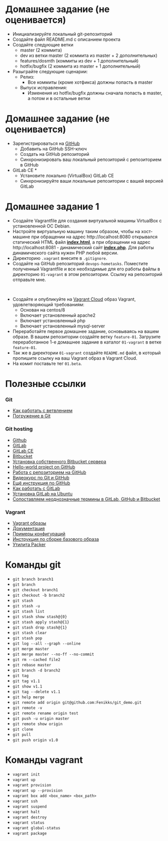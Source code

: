 # Домашнее задание (не оценивается)

- Инициализируйте локальный git-репозиторий
- Создайте файл README.md с описанием проекта
- Создайте следующие ветки
  - master (2 коммита)
  - dev из ветки master (2 коммита из master + 2 дополнительных)
  - features/dosmth (коммиты из dev + 1 дополнительный)
  - hotfix/bugfix (2 коммита из master + 1 дополнительный)
- Разыграйте следующие сценарии:
  - Релиз:
	- Все коммиты (кроме хотфикса) должны попасть в master
  - Выпуск исправления:
	- Изменения из hotfix/bugfix должны сначала попасть в master, а потом и в остальные ветки

# Домашнее задание (не оценивается)
- Зарегистрироваться на [GitHub](https://github.com/)
  - Добавить на GitHub SSH-ключ
  - Создать на GitHub репозиторий
  - Синхронизировать ваш локальный репозиторий с репозиторием в GitHub
- GitLab CE *
  - Установите локально (VirtualBox) GitLab CE
  - Синхронизируйте ваши локальные репозитории с вашей версией GitLab

# Домашнее задание 1
- Создайте Vagrantfile для создания виртуальной машины VirtualBox с установленной ОС Debian.
- Настройте виртуальную машину таким образом, чтобы на хост-машине при обращении на адрес http://localhost:8080 открывался статический HTML файл **[index.html](files/index.html)**, а при обращении на адрес http://localhost:8081 - динамический сайт **[index.php](files/index.php)**. Для работы динамического сайта нужен PHP любой версии.
- Директорию `.vagrant` внесите в `.gitignore`.
- Создайте на GitHub репозиторий `devops-hometasks`. Поместите полученный Vagrantfile и все необходимые для его работы файлы в директорию `01-vagrant` в этом репозитории. Ссылку на репозиторий отправьте мне.


&nbsp;
- Создайте и опубликуйте на [Vagrant Cloud](https://vagrantcloud.com/) образ Vagrant, удовлетворяющий требованиям:
  - Основан на centos/8
  - Включает установленный apache2
  - Включает установленный php
  - Включает установленный mysql-server
- Переработайте первое домашнее задание, основываясь на вашем образе. В вашем репозитории создайте ветку `feature-01`. Загрузите переработанное 1-е домашнее задание в каталог `01-vagrant` в ветке `feature-01`.
- Так же в директории `01-vagrant` создайте `README.md` файл, в который пропишите ссылку на ваш Vagrant образ в Vagrant Cloud.
- На комит поставьте тег `01.beta`.

# Полезные ссылки
### Git
- [Как работать с ветвлением](https://gist.github.com/digitaljhelms/4287848)
- [Погружение в Git](http://gitimmersion.com)

### Git hosting
- [Github](https://github.com)
- [GitLab](https://gitlab.com)
- [GitLab CE](https://about.gitlab.com/install/?version=ce)
- [Bitbucket](https://bitbucket.org)
- [Установка собственного Bitbucket сервера](https://confluence.atlassian.com/bitbucketserver/bitbucket-server-installation-guide-867338382.html)
- [Hello-world project on GitHub](https://guides.github.com/activities/hello-world/)
- [Работа с репозиторием на GitHub](https://github.com/andreiled/mipt-cs-4sem/wiki/\%D0\%9F\%D0\%BE\%D1\%88\%D0\%B0\%D0\%B3\%D0\%BE\%D0\%B2\%D0\%B0\%D1\%8F-\%D0\%B8\%D0\%BD\%D1\%81\%D1\%82\%D1\%80\%D1\%83\%D0\%BA\%D1\%86\%D0\%B8\%D1\%8F-\%D0\%BF\%D0\%BE-\%D1\%80\%D0\%B0\%D0\%B1\%D0\%BE\%D1\%82\%D0\%B5-\%D1\%81-git-\%D0\%B8-github-\%D0\%B4\%D0\%BB\%D1\%8F-\%D1\%81\%D1\%82\%D1\%83\%D0\%B4\%D0\%B5\%D0\%BD\%D1\%82\%D0\%BE\%D0\%B2)
- [Видеокурс по Git и GitHub](https://www.youtube.com/playlist?list=PLY4rE9dstrJyTdVJpv7FibSaXB4BHPInb)
- [Ещё инструкция по GitHub](https://habr.com/ru/post/125799/)
- [Как работать с GitLab](https://losst.ru/kak-polzovatsya-gitlab)
- [Установка GitLab на Ubuntu](https://1cloud.ru/help/linux/ustanovka-gitlab-na-ubuntu)
- [Сопоставляем неоднозначные термины в GitLab, GitHub и Bitbucket](https://habr.com/ru/company/softmart/blog/308422/)

### Vagrant
- [Vagrant образы](https://app.vagrantup.com/boxes/search)
- [Документация](https://www.vagrantup.com/docs/)
- [Примеры конфигураций](https://github.com/patrickdlee/vagrant-examples)
- [Инструкция по сборке базового образа](https://www.vagrantup.com/docs/boxes/base.html)
- [Утилита Packer](https://www.packer.io)

# Команды git
- `git branch branch1`
- `git branch`
- `git checkout branch1`
- `git checkout -b branch2`
- `git stash`
- `git stash -u`
- `git stash list`
- `git stash show stash@{0}`
- `git stash apply stash@{1}`
- `git stash drop stash@{1}`
- `git stash clear`
- `git stash pop`
- `git log --all --graph --online`
- `git merge master`
- `git merge master --no-ff --no-commit`
- `git rm --cached file2`
- `git rebase master`
- `git branch -d branch2`
- `git tag`
- `git tag v1.1`
- `git show v1.1`
- `git tag --delete v1.1`
- `git help merge`
- `git remote add origin git@github.com:Fenikks/git_demo.git`
- `git remote -v`
- `git remote rename origin test`
- `git push -u origin master`
- `git remote show origin`
- `git clone`
- `git pull`
- `git push origin v1.0`

# Команды vagrant
- `vagrant init`
- `vagrant up`
- `vagrant provision`
- `vagrant up --provision`
- `vagrant box add <box_name> <box_path>`
- `vagrant ssh`
- `vagrant suspend`
- `vagrant halt`
- `vagrant destroy`
- `vagrant status`
- `vagrant global-status`
- `vagrant package`